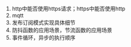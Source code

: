 #

1. http中能否使用https请求；https中能否使用http
2. mqtt
3. 发布订阅模式实现具体细节
4. 防抖函数的应用场景，节流函数的应用场景
5. 事件循环，异步的执行顺序
